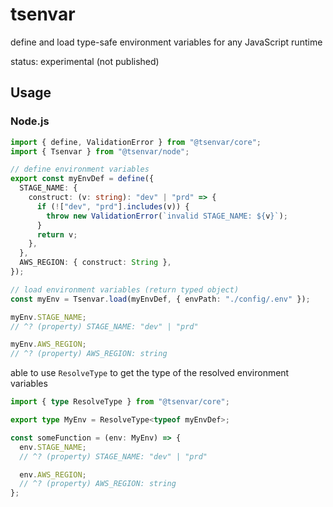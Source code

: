 # tsenvar

define and load type-safe environment variables for any JavaScript runtime

status: experimental (not published)

## Usage

### Node.js

```ts
import { define, ValidationError } from "@tsenvar/core";
import { Tsenvar } from "@tsenvar/node";

// define environment variables
export const myEnvDef = define({
  STAGE_NAME: {
    construct: (v: string): "dev" | "prd" => {
      if (!["dev", "prd"].includes(v)) {
        throw new ValidationError(`invalid STAGE_NAME: ${v}`);
      }
      return v;
    },
  },
  AWS_REGION: { construct: String },
});

// load environment variables (return typed object)
const myEnv = Tsenvar.load(myEnvDef, { envPath: "./config/.env" });

myEnv.STAGE_NAME;
// ^? (property) STAGE_NAME: "dev" | "prd"

myEnv.AWS_REGION;
// ^? (property) AWS_REGION: string
```

able to use `ResolveType` to get the type of the resolved environment variables

```ts
import { type ResolveType } from "@tsenvar/core";

export type MyEnv = ResolveType<typeof myEnvDef>;

const someFunction = (env: MyEnv) => {
  env.STAGE_NAME;
  // ^? (property) STAGE_NAME: "dev" | "prd"

  env.AWS_REGION;
  // ^? (property) AWS_REGION: string
};
```
